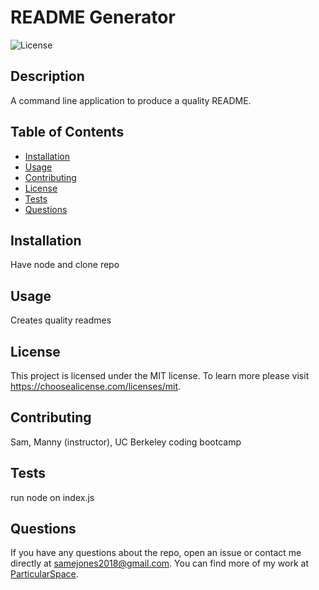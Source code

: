 # README Generator

  ![License](https://img.shields.io/badge/license-MIT-blue.svg)

  ## Description

  A command line application to produce a quality README.

  ## Table of Contents

  - [Installation](#installation)
  - [Usage](#usage)
  - [Contributing](#credits)
  - [License](#license)
  - [Tests](#tests)
  - [Questions](#questions)

  ## Installation

  Have node and clone repo

  ## Usage

  Creates quality readmes

  ## License

 This project is licensed under the MIT license. To learn more please visit https://choosealicense.com/licenses/mit.

  ## Contributing

  Sam, Manny (instructor), UC Berkeley coding bootcamp

  ## Tests

  run node on index.js

  ## Questions

  If you have any questions about the repo, open an issue or contact me directly at [samejones2018@gmail.com](mailto:samejones2018@gmail.com). You can find more of my work at [ParticularSpace](github.com/ParticularSpace).